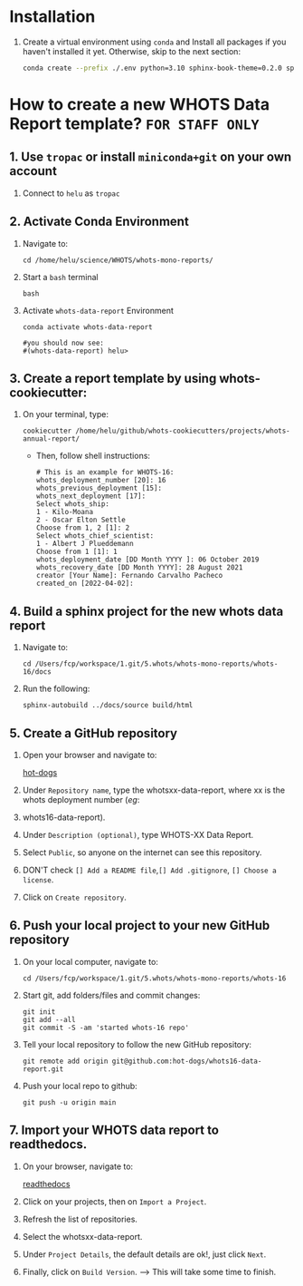 # Installation 

1. Create a virtual environment using `conda` and Install all packages 
if you haven't installed it yet. Otherwise, skip to the next section:
   ```bash
   conda create --prefix ./.env python=3.10 sphinx-book-theme=0.2.0 sphinx-design=0.0.13 sphinx-autodoc-typehints=1.12.0 sphinx=4.4.0 sphinx-autobuild=2021.3.14 sphinxcontrib-bibtex=2.5.0 myst-parser=0.17.0 ipython=8.1.1 nbsphinx=0.8.8 cookiecutter=2.1.1 -c conda-forge 
   ```

#  How to create a new WHOTS Data Report template? `FOR STAFF ONLY`
## 1. Use `tropac` or install `miniconda+git` on your own account

1. Connect to `helu` as `tropac`

## 2. Activate Conda Environment 

1. Navigate to:

    ```shell
    cd /home/helu/science/WHOTS/whots-mono-reports/
    ```

2. Start a `bash` terminal

    ```shell
    bash
    ```
3. Activate `whots-data-report` Environment

    ```shell
    conda activate whots-data-report
    
    #you should now see:
    #(whots-data-report) helu>
    ```

## 3. Create a report template by using whots-cookiecutter:

1. On your terminal, type:

   ```shell
   cookiecutter /home/helu/github/whots-cookiecutters/projects/whots-annual-report/
   ```
   + Then, follow shell instructions:

      ```shell
      # This is an example for WHOTS-16:
      whots_deployment_number [20]: 16
      whots_previous_deployment [15]:
      whots_next_deployment [17]:
      Select whots_ship:
      1 - Kilo-Moana
      2 - Oscar Elton Settle
      Choose from 1, 2 [1]: 2
      Select whots_chief_scientist:
      1 - Albert J Plueddemann
      Choose from 1 [1]: 1
      whots_deployment_date [DD Month YYYY ]: 06 October 2019
      whots_recovery_date [DD Month YYYY]: 28 August 2021
      creator [Your Name]: Fernando Carvalho Pacheco
      created_on [2022-04-02]:
      ```

## 4. Build a sphinx project for the new whots data report

1. Navigate to:

    ```shell
    cd /Users/fcp/workspace/1.git/5.whots/whots-mono-reports/whots-16/docs
    ```

2. Run the following:

    ```shell
    sphinx-autobuild ../docs/source build/html
    ```

## 5. Create a GitHub repository

1. Open your browser and navigate to:

   [hot-dogs](https://github.com/organizations/hot-dogs/repositories/new)

2. Under `Repository name`, type the whotsxx-data-report, where xx is the whots deployment number (*eg*:
3. whots16-data-report).
4. Under `Description (optional)`, type WHOTS-XX Data Report.
5. Select `Public`, so anyone on the internet can see this repository.
6. DON'T check `[] Add a README file`,`[] Add .gitignore`, `[] Choose a license`.
7. Click on `Create repository`.

## 6. Push your local project to your new GitHub repository

1. On your local computer, navigate to:

   ```shell
   cd /Users/fcp/workspace/1.git/5.whots/whots-mono-reports/whots-16
   ```

2. Start git, add folders/files and commit changes:

   ```shell
   git init
   git add --all
   git commit -S -am 'started whots-16 repo'
   ```

3. Tell your local repository to follow the new GitHub repository:

   ```shell
   git remote add origin git@github.com:hot-dogs/whots16-data-report.git
   ```

4. Push your local repo to github:

   ```shell
   git push -u origin main
   ```

## 7. Import your WHOTS data report to readthedocs.

1. On your browser, navigate to:

   [readthedocs](https://readthedocs.org/dashboard/import/?)

2. Click on your projects, then on `Import a Project`.
3. Refresh the list of repositories.
4. Select the whotsxx-data-report.
5. Under `Project Details`, the default details are ok!, just click `Next`.
6. Finally, click on `Build Version`. --> This will take some time to finish.


